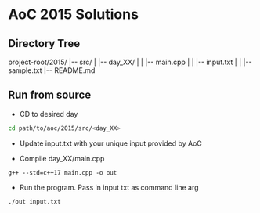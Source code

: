 # AoC 2015 Solutions

## Directory Tree

project-root/2015/
|-- src/
| |-- day_XX/
| | |-- main.cpp
| | |-- input.txt
| | |-- sample.txt
|-- README.md

## Run from source

- CD to desired day

```sh
cd path/to/aoc/2015/src/<day_XX>
```

- Update input.txt with your unique input provided by AoC

- Compile day_XX/main.cpp

```
g++ --std=c++17 main.cpp -o out
```

- Run the program. Pass in input txt as command line arg

```sh
./out input.txt
```
